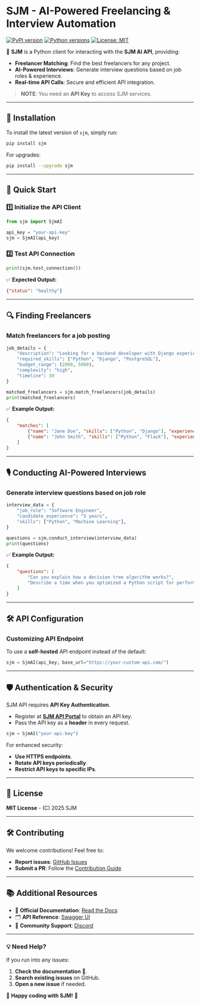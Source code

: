 # SJM - AI-Powered Freelancing & Interview Automation

[![PyPI version](https://badge.fury.io/py/sjm.svg)](https://pypi.org/project/sjm/)
[![Python versions](https://img.shields.io/pypi/pyversions/sjm.svg)](https://pypi.org/project/sjm/)
[![License: MIT](https://img.shields.io/badge/License-MIT-blue.svg)](https://opensource.org/licenses/MIT)

🚀 **SJM** is a Python client for interacting with the **SJM AI API**, providing:
- **Freelancer Matching**: Find the best freelancers for any project.
- **AI-Powered Interviews**: Generate interview questions based on job roles & experience.
- **Real-time API Calls**: Secure and efficient API integration.

> **NOTE**: You need an **API Key** to access SJM services.

---

## **📌 Installation**
To install the latest version of `sjm`, simply run:
```sh
pip install sjm
```
For upgrades:
```sh
pip install --upgrade sjm
```

---

## **🚀 Quick Start**
### **1️⃣ Initialize the API Client**
```python
from sjm import SjmAI

api_key = "your-api-key"
sjm = SjmAI(api_key)
```

### **2️⃣ Test API Connection**
```python
print(sjm.test_connection())
```
✅ **Expected Output:**
```json
{"status": "healthy"}
```

---

## **🔍 Finding Freelancers**
### **Match freelancers for a job posting**
```python
job_details = {
    "description": "Looking for a backend developer with Django experience",
    "required_skills": ["Python", "Django", "PostgreSQL"],
    "budget_range": (2000, 5000),
    "complexity": "high",
    "timeline": 30
}

matched_freelancers = sjm.match_freelancers(job_details)
print(matched_freelancers)
```
✅ **Example Output:**
```json
{
    "matches": [
        {"name": "Jane Doe", "skills": ["Python", "Django"], "experience": 7, "rating": 4.9},
        {"name": "John Smith", "skills": ["Python", "Flask"], "experience": 5, "rating": 4.7}
    ]
}
```

---

## **🎙️ Conducting AI-Powered Interviews**
### **Generate interview questions based on job role**
```python
interview_data = {
    "job_role": "Software Engineer",
    "candidate_experience": "5 years",
    "skills": ["Python", "Machine Learning"],
}

questions = sjm.conduct_interview(interview_data)
print(questions)
```
✅ **Example Output:**
```json
{
    "questions": [
        "Can you explain how a decision tree algorithm works?",
        "Describe a time when you optimized a Python script for performance."
    ]
}
```

---

## **🛠️ API Configuration**
### **Customizing API Endpoint**
To use a **self-hosted** API endpoint instead of the default:
```python
sjm = SjmAI(api_key, base_url="https://your-custom-api.com/")
```

---

## **🛡️ Authentication & Security**
SJM API requires **API Key Authentication**.
- Register at **[SJM API Portal](https://your-api-signup-url.com)** to obtain an API key.
- Pass the API key as a **header** in every request.

```python
sjm = SjmAI("your-api-key")
```

For enhanced security:
- **Use HTTPS endpoints**.
- **Rotate API keys periodically**.
- **Restrict API keys to specific IPs**.

---

## **📜 License**
**MIT License** - (C) 2025 SJM

---

## **🛠️ Contributing**
We welcome contributions! Feel free to:
- **Report issues**: [GitHub Issues](https://github.com/your-github/sjm/issues)
- **Submit a PR**: Follow the [Contribution Guide](https://github.com/your-github/sjm/blob/main/CONTRIBUTING.md)

---

## **📚 Additional Resources**
- 📖 **Official Documentation**: [Read the Docs](https://your-api-docs-url.com)
- 🗂 **API Reference**: [Swagger UI](https://your-api-url.com/docs)
- 💬 **Community Support**: [Discord](https://discord.gg/your-community)

---
### **💡 Need Help?**
If you run into any issues:
1. **Check the documentation** 📖.
2. **Search existing issues** on GitHub.
3. **Open a new issue** if needed.

🚀 **Happy coding with SJM!** 🎉


